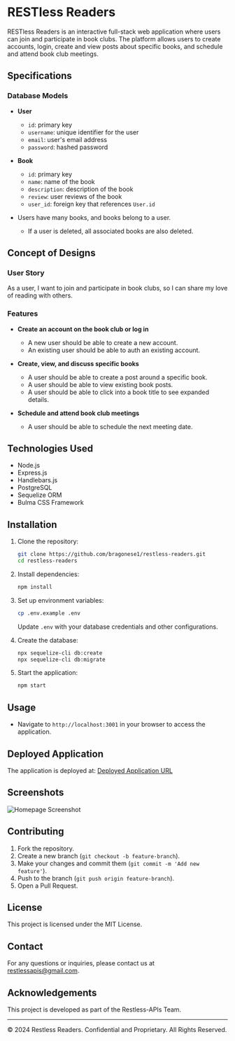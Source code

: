 # RESTless Readers

RESTless Readers is an interactive full-stack web application where users can join and participate in book clubs. The platform allows users to create accounts, login, create and view posts about specific books, and schedule and attend book club meetings.

## Specifications

### Database Models

- **User**
  - `id`: primary key
  - `username`: unique identifier for the user
  - `email`: user's email address
  - `password`: hashed password

- **Book**
  - `id`: primary key
  - `name`: name of the book
  - `description`: description of the book
  - `review`: user reviews of the book
  - `user_id`: foreign key that references `User.id`

- Users have many books, and books belong to a user.
  - If a user is deleted, all associated books are also deleted.

## Concept of Designs

### User Story

As a user, I want to join and participate in book clubs, so I can share my love of reading with others.

### Features

- **Create an account on the book club or log in**
  - A new user should be able to create a new account.
  - An existing user should be able to auth an existing account.

- **Create, view, and discuss specific books**
  - A user should be able to create a post around a specific book.
  - A user should be able to view existing book posts.
  - A user should be able to click into a book title to see expanded details.

- **Schedule and attend book club meetings**
  - A user should be able to schedule the next meeting date.

## Technologies Used

- Node.js
- Express.js
- Handlebars.js
- PostgreSQL
- Sequelize ORM
- Bulma CSS Framework

## Installation

1. Clone the repository:
    ```bash
    git clone https://github.com/bragonese1/restless-readers.git
    cd restless-readers
    ```

2. Install dependencies:
    ```bash
    npm install
    ```

3. Set up environment variables:
    ```bash
    cp .env.example .env
    ```
   Update `.env` with your database credentials and other configurations.

4. Create the database:
    ```bash
    npx sequelize-cli db:create
    npx sequelize-cli db:migrate
    ```

5. Start the application:
    ```bash
    npm start
    ```

## Usage

- Navigate to `http://localhost:3001` in your browser to access the application.

## Deployed Application

The application is deployed at: [Deployed Application URL](https://restless-readers.onrender.com)

## Screenshots

![Homepage Screenshot](/restless-readers/Image/Homepage.png)

## Contributing

1. Fork the repository.
2. Create a new branch (`git checkout -b feature-branch`).
3. Make your changes and commit them (`git commit -m 'Add new feature'`).
4. Push to the branch (`git push origin feature-branch`).
5. Open a Pull Request.

## License

This project is licensed under the MIT License.

## Contact

For any questions or inquiries, please contact us at [restlessapis@gmail.com](mailto:restlessapis@gmail.com).

## Acknowledgements

This project is developed as part of the Restless-APIs Team.

---
© 2024 Restless Readers. Confidential and Proprietary. All Rights Reserved.
